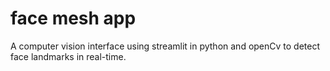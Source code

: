 # face mesh app 
 A computer vision interface using streamlit in python and openCv to detect face landmarks in real-time.
